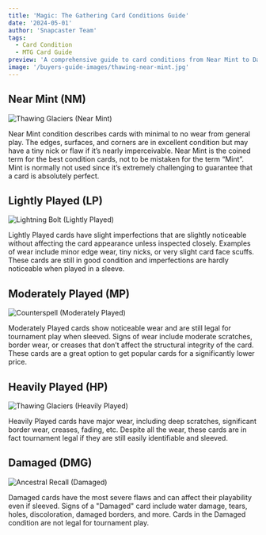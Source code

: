 ```yaml
---
title: 'Magic: The Gathering Card Conditions Guide'
date: '2024-05-01'
author: 'Snapcaster Team'
tags:
  - Card Condition
  - MTG Card Guide
preview: 'A comprehensive guide to card conditions from Near Mint to Damaged, including images and descriptions.'
image: '/buyers-guide-images/thawing-near-mint.jpg'
---
```


## Near Mint (NM)

![Thawing Glaciers (Near Mint)](/buyers-guide-images/thawing-near-mint.jpg)

Near Mint condition describes cards with minimal to no wear from general play. The edges, surfaces, and corners are in excellent condition but may have a tiny nick or flaw if it’s nearly imperceivable. Near Mint is the coined term for the best condition cards, not to be mistaken for the term “Mint”. Mint is normally not used since it’s extremely challenging to guarantee that a card is absolutely perfect.

## Lightly Played (LP)

![Lightning Bolt (Lightly Played)](/buyers-guide-images/lightning-lightly-played.jpg)

Lightly Played cards have slight imperfections that are slightly noticeable without affecting the card appearance unless inspected closely. Examples of wear include minor edge wear, tiny nicks, or very slight card face scuffs. These cards are still in good condition and imperfections are hardly noticeable when played in a sleeve.

## Moderately Played (MP)

![Counterspell (Moderately Played)](/buyers-guide-images/counterspell-moderatly-played.jpg)

Moderately Played cards show noticeable wear and are still legal for tournament play when sleeved. Signs of wear include moderate scratches, border wear, or creases that don’t affect the structural integrity of the card. These cards are a great option to get popular cards for a significantly lower price.

## Heavily Played (HP)

![Thawing Glaciers (Heavily Played)](/buyers-guide-images/thawing-heavily-played.jpg)

Heavily Played cards have major wear, including deep scratches, significant border wear, creases, fading, etc. Despite all the wear, these cards are in fact tournament legal if they are still easily identifiable and sleeved.

## Damaged (DMG)

![Ancestral Recall (Damaged)](/buyers-guide-images/ancestral-damaged.jpg)

Damaged cards have the most severe flaws and can affect their playability even if sleeved. Signs of a "Damaged" card include water damage, tears, holes, discoloration, damaged borders, and more. Cards in the Damaged condition are not legal for tournament play.
